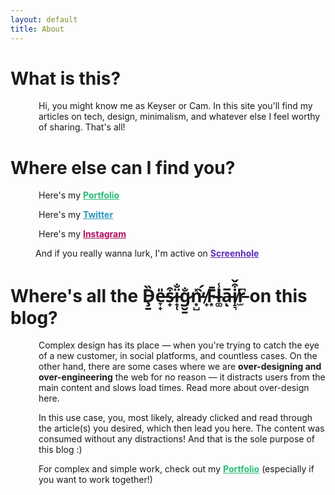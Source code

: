 ```yaml
---
layout: default
title: About
---
```

<h1 class ="about-title">What is this?</h1>

<p style = "padding-left: 40px; margin-left: 5px;">Hi, you might know me as Keyser or Cam. In this site you'll find my articles on tech, design, minimalism, and whatever else I feel
worthy of sharing. That's all!</p>

<h1 class = "about-title">Where else can I find you?</h1>

<p style = "padding-left: 40px; margin-left: 5px;">Here's my <a href = "https://solutionsbyriedel.com" style = "color: #2bbd79; font-weight: bolder" target = "_blank">Portfolio</a></p>


<p style = "padding-left: 40px; margin-left: 5px;">Here's my <a href = "https://twitter.com/wherekeyser" style = "color: #2b96bd; font-weight: bolder" target = "_blank">Twitter</a></p>


<p style = "padding-left: 40px; margin-left: 5px;">Here's my <a href = "https://instagram.com/wherekeyser" style = "color: #b30c5f; font-weight: bolder" target = "_blank">Instagram</a></p>



<p style = "padding-left: px; margin-left: 40px;">And if you really wanna lurk, I'm active on <a href = "https://screenhole.net/keyser" style = "color: #602bbd; font-weight: bolder" target = "_blank">Screenhole</a></p>

<h1 class ="about-title">Where's all the Ḑ̵̱̏e̶̞̟̎s̷̟͒ï̵̟̜̐g̷̮̱̐n̵͙̺̽̕ ̸̟̀́F̴͙̄l̵͚̾a̵̅ͅi̸̝͉͒̌r̵̫͆  on this blog?</h1>

<p style = "padding-left:40px; margin-left: 5px;">Complex design has its place &mdash; when you're trying to catch the eye of a new customer, in social platforms, and countless cases.
On the other hand, there are some cases where we are <strong>over-designing and over-engineering</strong> the web for no reason &mdash; it distracts users from the main content and slows load times. Read more about over-design here.</p>

<p style = "padding-left: 40px; margin-left: 5px;">In this use case, you, most likely, already clicked and read through the article(s) you desired, which then lead you here. The content was consumed without any distractions! And that is the sole purpose of this blog :)</p>

<p style = "padding-left: 40px; margin-left: 5px;">For complex and simple work, check out my <a href = "https://solutionsbyriedel.com" style = "color: #2bbd79; font-weight: bolder" target = "_blank">Portfolio</a> (especially if you want to work together!)</p>